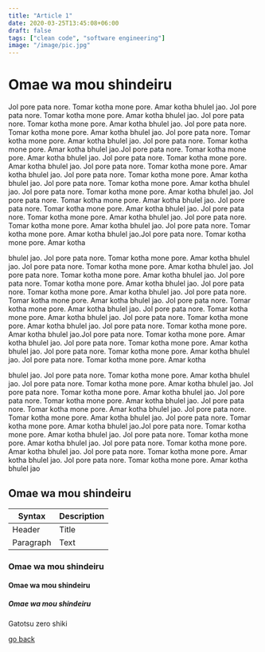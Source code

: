 ```yaml
---
title: "Article 1"
date: 2020-03-25T13:45:08+06:00
draft: false
tags: ["clean code", "software engineering"]
image: "/image/pic.jpg"
---
```


# Omae wa mou shindeiru

Jol pore pata nore. Tomar kotha mone pore. Amar kotha bhulel jao. Jol pore pata nore. Tomar kotha mone pore. Amar kotha bhulel jao. Jol pore pata nore. Tomar kotha mone pore. Amar kotha bhulel jao. Jol pore pata nore. Tomar kotha mone pore. Amar kotha bhulel jao. Jol pore pata nore. Tomar kotha mone pore. Amar kotha bhulel jao. Jol pore pata nore. Tomar kotha mone pore. Amar kotha bhulel jao.Jol pore pata nore. Tomar kotha mone pore. Amar kotha bhulel jao. Jol pore pata nore. Tomar kotha mone pore. Amar kotha bhulel jao. Jol pore pata nore. Tomar kotha mone pore. Amar kotha bhulel jao. Jol pore pata nore. Tomar kotha mone pore. Amar kotha bhulel jao. Jol pore pata nore. Tomar kotha mone pore. Amar kotha bhulel jao. Jol pore pata nore. Tomar kotha mone pore. Amar kotha bhulel jao. Jol pore pata nore. Tomar kotha mone pore. Amar kotha bhulel jao. Jol pore pata nore. Tomar kotha mone pore. Amar kotha bhulel jao. Jol pore pata nore. Tomar kotha mone pore. Amar kotha bhulel jao. Jol pore pata nore. Tomar kotha mone pore. Amar kotha bhulel jao. Jol pore pata nore. Tomar kotha mone pore. Amar kotha bhulel jao.Jol pore pata nore. Tomar kotha mone pore. Amar kotha 

bhulel jao. Jol pore pata nore. Tomar kotha mone pore. Amar kotha bhulel jao. Jol pore pata nore. Tomar kotha mone pore. Amar kotha bhulel jao. Jol pore pata nore. Tomar kotha mone pore. Amar kotha bhulel jao. Jol pore pata nore. Tomar kotha mone pore. Amar kotha bhulel jao. Jol pore pata nore. Tomar kotha mone pore. Amar kotha bhulel jao. Jol pore pata nore. Tomar kotha mone pore. Amar kotha bhulel jao. Jol pore pata nore. Tomar kotha mone pore. Amar kotha bhulel jao. Jol pore pata nore. Tomar kotha mone pore. Amar kotha bhulel jao. Jol pore pata nore. Tomar kotha mone pore. Amar kotha bhulel jao. Jol pore pata nore. Tomar kotha mone pore. Amar kotha bhulel jao.Jol pore pata nore. Tomar kotha mone pore. Amar kotha bhulel jao. Jol pore pata nore. Tomar kotha mone pore. Amar kotha bhulel jao. Jol pore pata nore. Tomar kotha mone pore. Amar kotha bhulel jao. Jol pore pata nore. Tomar kotha mone pore. Amar kotha 

bhulel jao. Jol pore pata nore. Tomar kotha mone pore. Amar kotha bhulel jao. Jol pore pata nore. Tomar kotha mone pore. Amar kotha bhulel jao. Jol pore pata nore. Tomar kotha mone pore. Amar kotha bhulel jao. Jol pore pata nore. Tomar kotha mone pore. Amar kotha bhulel jao. Jol pore pata nore. Tomar kotha mone pore. Amar kotha bhulel jao. Jol pore pata nore. Tomar kotha mone pore. Amar kotha bhulel jao. Jol pore pata nore. Tomar kotha mone pore. Amar kotha bhulel jao.Jol pore pata nore. Tomar kotha mone pore. Amar kotha bhulel jao. Jol pore pata nore. Tomar kotha mone pore. Amar kotha bhulel jao. Jol pore pata nore. Tomar kotha mone pore. Amar kotha bhulel jao. Jol pore pata nore. Tomar kotha mone pore. Amar kotha bhulel jao. Jol pore pata nore. Tomar kotha mone pore. Amar kotha bhulel jao

## Omae wa mou shindeiru

| Syntax      | Description |
| ----------- | ----------- |
| Header      | Title       |
| Paragraph   | Text        |

### Omae wa mou shindeiru

#### Omae wa mou shindeiru

##### Omae wa mou shindeiru

Gatotsu zero shiki

[go back](/)